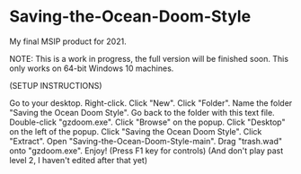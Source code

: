# Saving-the-Ocean-Doom-Style
My final MSIP product for 2021.

NOTE:
This is a work in progress, the full version will be finished soon.
This only works on 64-bit Windows 10 machines.

(SETUP INSTRUCTIONS)

Go to your desktop.
Right-click.
Click "New".
Click "Folder".
Name the folder "Saving the Ocean Doom Style".
Go back to the folder with this text file.
Double-click "gzdoom.exe".
Click "Browse" on the popup.
Click "Desktop" on the left of the popup.
Click "Saving the Ocean Doom Style".
Click "Extract".
Open "Saving-the-Ocean-Doom-Style-main".
Drag "trash.wad" onto "gzdoom.exe".
Enjoy!
(Press F1 key for controls)
(And don't play past level 2, I haven't edited after that yet)
